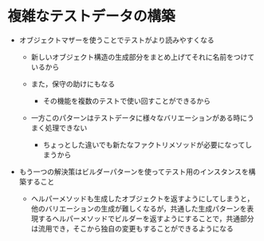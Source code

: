 # 複雑なテストデータの構築

-   オブジェクトマザーを使うことでテストがより読みやすくなる

    -   新しいオブジェクト構造の生成部分をまとめ上げてそれに名前をつけているから
    -   また，保守の助けにもなる

        -   その機能を複数のテストで使い回すことができるから

    -   一方このパターンはテストデータに様々なバリエーションがある時にうまく処理できない
        -   ちょっとした違いでも新たなファクトリメソッドが必要になってしまうから

-   もう一つの解決策はビルダーパターンを使ってテスト用のインスタンスを構築すること
    -   ヘルパーメソッドも生成したオブジェクトを返すようにしてしまうと，他のバリエーションの生成が難しくなるが，共通した生成パターンを表現するヘルパーメソッドでビルダーを返すようにすることで，共通部分は流用でき，そこから独自の変更もすることができるようになる


